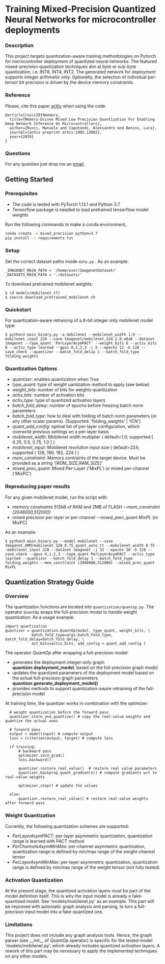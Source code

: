 # Training Mixed-Precision Quantized Neural Networks for microcontroller deployments

### Description
This project targets quantization-aware training methodologies on Pytorch for microcontroller deployment of quantized neural networks. The featured mixed-precision quantization techniques aim at byte or sub-byte quantization, i.e. INT8, INT4, INT2. The generated network for deployment supports integer arithmetic only. Optionally, the selection of individual per-tensor bit precision is driven by the device memory constraints.

### Reference
Please, cite this paper [arXiv](https://arxiv.org/abs/1905.13082) when using the code.
```
@article{rusci2019memory,
  title={Memory-Driven Mixed Low Precision Quantization For Enabling Deep Network Inference On Microcontrollers},
  author={Rusci, Manuele and Capotondi, Alessandro and Benini, Luca},
  journal={arXiv preprint arXiv:1905.13082},
  year={2019}
}

```

### Questions
For any question just drop me an [email](mailto:manuele.rusci@unibo.it). 

## Getting Started

### Prerequisites
- The code is tested with PyTorch 1.13.1 and Python 3.7
- Tensorflow package is needed to load pretrained tensorflow model weights

Run the following commands to make a conda environment,
```bash
conda create -n mixed_precision python=3.7
pip install -r requirements.txt
```

### Setup
Set the correct dataset paths inside `data.py` . As an example:
```
_IMAGENET_MAIN_PATH = '/home/user/ImagenetDataset/'
_DATASETS_MAIN_PATH = './datasets/'
```
To download pretrained mobilenet weights:
```
$ cd models/mobilenet_tf/
$ source download_pretrained_mobilenet.sh
```

### Quickstart
For quantization-aware retraining of a 8-bit integer only mobilenet model type:
```
$ python3 main_binary.py -a mobilenet --mobilenet_width 1.0 --mobilenet_input 224 --save Imagenet/mobilenet_224_1.0_w8a8 --dataset imagenet --type_quant 'PerLayerAsymPACT' --weight_bits 8 --activ_bits 8 --activ_type learned --gpus 0,1,2,3 -j 8 --epochs 12 -b 128 --save_check --quantizer --batch_fold_delay 1 --batch_fold_type folding_weights
```

### Quantization Options

- *quantizer*: enables quantization when True 
- *type_quant*: type of weight uantization method to apply (see below)
- *weight_bits*: number of bits for weights quantization
- *activ_bits*: number of activation bits
- *activ_type*: type of quantized activation layers
- *batch_fold_delay*: number of epochs before freezing batch norm parameters 
- *batch_fold_type*: how to deal with folding of batch norm parameters (or any other scalar params). \[Supported: 'folding_weights' | 'ICN'\] 
- *quant_add_config*: optinal list of per-layer configuration, which overwrite previous settings on a per-layer basis
- *mobilenet_width*: Mobilenet width multiplier ( default=1.0; supported \[ 0.25, 0.5, 0.75, 1.0 \] ) 
- *mobilenet_input*: Mobilenet resolution input size ( default=224; supported \[ 128, 160, 192, 224 \] ) 
- *mem_constraint*: Memory contraints of the target device. Must be provided as a string '\[ROM_SIZE,RAM_SIZE\]'
- *mixed_prec_quant*: Mixed Per-Layer ('MixPL') or mixed per-channel ('MixPC') 


### Reproducing paper results
For any given mobilenet model, run the script with:

- memory constraints 512kB of RAM and 2MB of FLASH *--mem_constraint \[2048000,512000\]*
- mixed precision per-layer or per-channel  *--mixed_prec_quant MixPL* (or MixPC)

As an example:
```
$ python3 main_binary.py --model mobilenet --save Imagenet_ARM/mobilenet_128_0.75_quant_auto_tt --mobilenet_width 0.75 --mobilenet_input 128 --dataset imagenet -j 32 --epochs 10 -b 128 --save_check --gpus 0,1,2,3 --type_quant PerLayerAsymPACT --activ_type learned --quantizer --batch_fold_delay 1 --batch_fold_type folding_weights --mem_constraint [2048000,512000] --mixed_prec_quant MixPL
```


## Quantization Strategy Guide

### Overview

The quantization functions are located into `quantization/quantop.py`. The operator `QuantOp` wraps the full-precision model to handle weight quantization. As a usage example:
```
import quantization 
quantizer = quantization.QuantOp(model, type_quant, weight_bits, \
            batch_fold_type=args.batch_fold_type, batch_fold_delay=batch_fold_delay, \
            act_bits=activ_bits, add_config = quant_add_config )
```

The operator *QuantOp* after wrapping a full-precision model:

- generates the deployment  integer-only graph **quantizer.deployment_model**, based on the full-precision graph *model*.
- updates the quantized parameters of the deployment model based on the actual full-precision graph parameters **quantizer.generate_deployment_model()**
- provides methods to support quantization-aware retraining of the full-precision model

At training time, the quantizer works in combination with the optimizer: 
```
  # weight quantization before the forward pass
  quantizer.store_and_quantize() # copy the real-value weights and quantize the actual ones
   
  # forward pass
  output = model(input) # compute output
  loss = criterion(output, target) # compute loss

  if training:
      # backward pass
      optimizer.zero_grad()
      loss.backward()

      quantizer.restore_real_value()  # restore real value parameters          
      quantizer.backprop_quant_gradients() # compute gradients wrt to real-value weights      

      optimizer.step() # update the values
      
  else:
      quantizer.restore_real_value() # restore real-value weights after forward pass
```


### Weight Quantization
Currently, the following quantization schemes are supported:

- *PerLayerAsymPACT*: per-layer asymmetric quantization, quantization range is learned with PACT method
- *PerChannelsAsymMinMax*: per-channel asymmetric quantization, quantization range is defined by min/max range of the weight-channel tensor 
- *PerLayerAsymMinMax*: per-layer asymmetric quantization, quantization range is defined by min/max range of the weight tensor (not fully tested)


### Activation Quantization
At the present stage, the quantized activation layers must be part of the model definition itself. This is why the input model is already a fake-quantized model. See 'models/mobilenet.py' as an example. This part will be improved with automatic graph analysis and parsing, to turn a full-precision input model into a fake-quantized one.

### Limitations
This project does not include any graph analysis tools. Hence, the graph parser (see \_\_init\_\_ of *QuantOp* operator) is specific for the tested model 'models/mobilenet.py', which already includes quantized activation layers. A rework of this part may be necessary to apply the implemented techniques on any other models.